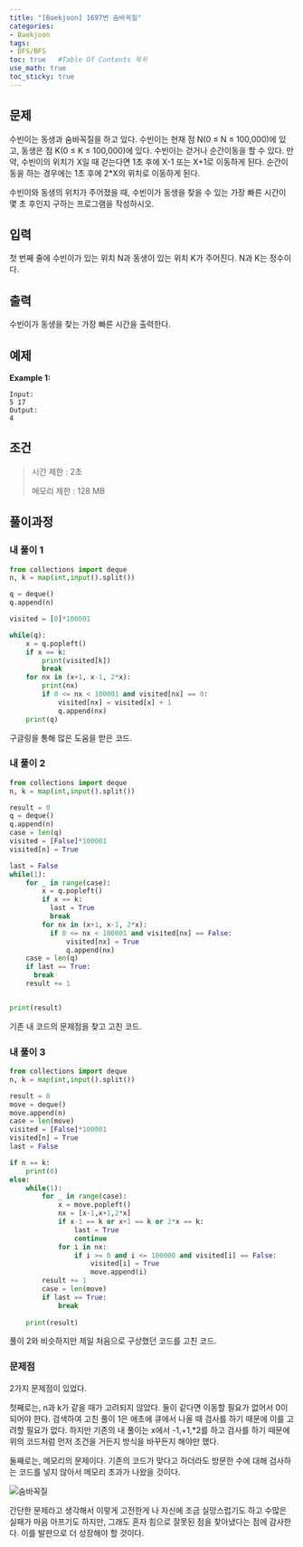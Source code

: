```yaml
---
title: "[Baekjoon] 1697번 숨바꼭질"
categories: 
- Baekjoon
tags:
- DFS/BFS
toc: true   #Table Of Contents 목차 
use_math: true
toc_sticky: true
---
```


## 문제

수빈이는 동생과 숨바꼭질을 하고 있다. 수빈이는 현재 점 N(0 ≤ N ≤ 100,000)에 있고, 동생은 점 K(0 ≤ K ≤ 100,000)에 있다. 수빈이는 걷거나 순간이동을 할 수 있다. 만약, 수빈이의 위치가 X일 때 걷는다면 1초 후에 X-1 또는 X+1로 이동하게 된다. 순간이동을 하는 경우에는 1초 후에 2*X의 위치로 이동하게 된다.

수빈이와 동생의 위치가 주어졌을 때, 수빈이가 동생을 찾을 수 있는 가장 빠른 시간이 몇 초 후인지 구하는 프로그램을 작성하시오.

## 입력

첫 번째 줄에 수빈이가 있는 위치 N과 동생이 있는 위치 K가 주어진다. N과 K는 정수이다.

## 출력

수빈이가 동생을 찾는 가장 빠른 시간을 출력한다.

## 예제

**Example 1:**

```
Input: 
5 17
Output: 
4
```

## 조건

> 시간 제한 : 2초
>
> 메모리 제한 : 128 MB

## 풀이과정

### 내 풀이 1

```python
from collections import deque
n, k = map(int,input().split())

q = deque()
q.append(n)

visited = [0]*100001

while(q):
    x = q.popleft()
    if x == k:
        print(visited[k])
        break
    for nx in (x+1, x-1, 2*x):
        print(nx)
        if 0 <= nx < 100001 and visited[nx] == 0:
            visited[nx] = visited[x] + 1
            q.append(nx)
    print(q)
```

구글링을 통해 많은 도움을 받은 코드.

### 내 풀이 2

```python
from collections import deque
n, k = map(int,input().split())

result = 0
q = deque()
q.append(n)
case = len(q)
visited = [False]*100001
visited[n] = True

last = False
while(1):
    for _ in range(case):
        x = q.popleft()
        if x == k:
          last = True
          break
        for nx in (x+1, x-1, 2*x):
          if 0 <= nx < 100001 and visited[nx] == False:
              visited[nx] = True
              q.append(nx)
    case = len(q)
    if last == True:
      break
    result += 1


print(result)
```

기존 내 코드의 문제점을 찾고 고친 코드.

### 내 풀이 3

```python
from collections import deque
n, k = map(int,input().split())

result = 0
move = deque()
move.append(n)
case = len(move)
visited = [False]*100001
visited[n] = True
last = False

if n == k:
    print(0)
else:
    while(1):
        for _ in range(case):
            x = move.popleft()
            nx = [x-1,x+1,2*x]
            if x-1 == k or x+1 == k or 2*x == k:
                last = True
                continue
            for i in nx:
                if i >= 0 and i <= 100000 and visited[i] == False:
                    visited[i] = True
                    move.append(i)
        result += 1
        case = len(move)
        if last == True:
            break
   
    print(result)
```

풀이 2와 비슷하지만 제일 처음으로 구상했던 코드를 고친 코드.

### 문제점

2가지 문제점이 있었다.

첫째로는, n과 k가 같을 때가 고려되지 않았다. 둘이 같다면 이동할 필요가 없어서 0이 되어야 한다. 검색하여 고친 풀이 1은 애초에 큐에서 나올 때 검사를 하기 때문에 이를 고려할 필요가 없다. 하지만 기존의 내 풀이는 x에서 -1,+1,*2를 하고 검사를 하기 때문에 위의 코드처럼 먼저 조건을 거든지 방식을 바꾸든지 해야만 했다.

둘째로는, 메모리의 문제이다. 기존의 코드가 맞다고 하더라도 방문한 수에 대해 검사하는 코드를 넣지 않아서 메모리 초과가 나왔을 것이다.

![숨바꼭질](https://user-images.githubusercontent.com/48538655/107191577-b5246300-6a2f-11eb-9d40-062b5a45e25f.JPG)

간단한 문제라고 생각해서 이렇게 고전한게 나 자신에 조금 실망스럽기도 하고 수많은 실패가 마음 아프기도 하지만, 그래도 혼자 힘으로 잘못된 점을 찾아냈다는 점에 감사한다. 이를 발판으로 더 성장해야 할 것이다.